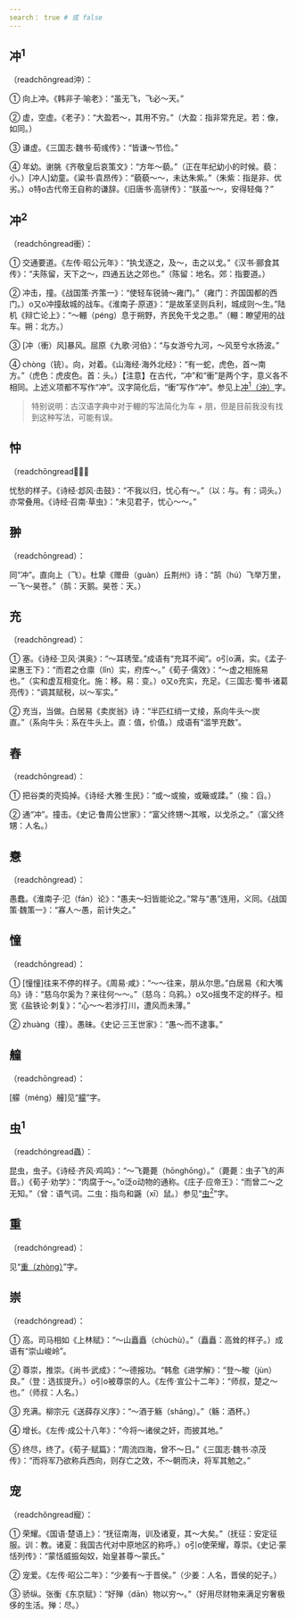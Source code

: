 ```yaml
---
search： true # 或 false
---
```


## 冲<sup>1</sup>

（readchōngread沖）：

➀ 向上冲。《韩非子·喻老》：“虽无飞，飞必～天。”

➁ 虚，空虚。《老子》：“大盈若～，其用不穷。”（大盈：指非常充足。若：像，如同。）

➂ 谦虚。《三国志·魏书·荀彧传》：“皆谦～节俭。”

➃ 年幼。谢脁《齐敬皇后哀策文》：“方年～藐。”（正在年纪幼小的时候。藐：小。）[冲人]幼童。《粱书·袁昂传》：“藐藐～～，未达朱紫。”（朱紫：指是非、优劣。）o特o古代帝王自称的谦辞。《旧唐书·高骈传》：“朕虽～～，安得轻侮？”

## 冲<sup>2</sup>

（readchōngread衝）：


➀ 交通要道。《左传·昭公元年》：“执戈逐之，及～，击之以戈。”《汉书·郦食其传》：“夫陈留，天下之～，四通五达之郊也。”（陈留：地名。郊：指要道。）

➁ 冲击，撞。《战国策·齐策一》：“使轻车锐骑～雍门。”（雍门：齐国国都的西门。）o又o冲撞敌城的战车。《淮南子·原道》：“是故革坚则兵利，城成则～生。”陆机《辩亡论上》：“～輣（péng）息于朔野，齐民免干戈之患。”（輣：瞭望用的战车。朔：北方。）

➂ [冲（衝）风]暴风。屈原《九歌·河伯》：“与女游兮九河，～风至兮水扬波。”

➃ chòng（铳）。向，对着。《山海经·海外北经》：“有一蛇，虎色，首～南方。”（虎色：虎皮色。首：头。）【注意】在古代，“冲”和“衝”是两个字，意义各不相同。上述义项都不写作“冲”。汉字简化后，“衝”写作“冲”。参见上[冲<sup>1</sup>（沖）](#冲1)字。

> 特别说明：古汉语字典中对于輣的写法简化为车 + 朋，但是目前我没有找到这种写法，可能有误。

## 忡

（readchōngread𢥞）：

忧愁的样子。《诗经·邶风·击鼓》：“不我以归，忧心有～。”（以：与。有：词头。）亦常叠用。《诗经·召南·草虫》：“未见君子，忧心～～。”

## 翀

（readchōngread）：

同“冲”。直向上（飞）。杜挚《赠毌（guàn）丘荆州》诗：“鹄（hú）飞举万里，一飞～昊苍。”（鹄：天鹅。昊苍：天。）

## 充

（readchōngread）：

➀ 塞。《诗经·卫风·淇奥》：“～耳琇莹。”成语有“充耳不闻”。o引o满，实。《孟子·梁惠王下》：“而君之仓廪（lǐn）实，府库～。”《荀子·儒效》：“～虚之相施易也。”（实和虚互相变化。施：移。易：变。）o又o充实，充足。《三国志·蜀书·诸葛亮传》：“调其赋税，以～军实。”

➁ 充当，当做。白居易《卖炭翁》诗：“半匹红绡一丈绫，系向牛头～炭直。”（系向牛头：系在牛头上。直：值，价值。）成语有“滥竽充数”。

## 舂

（readchōngread）：

➀ 把谷类的壳捣掉。《诗经·大雅·生民》：“或～或揄，或簸或蹂。”（揄：舀。）

➁ 通“冲”。撞击。《史记·鲁周公世家》：“富父终甥～其喉，以戈杀之。”（富父终甥：人名。）

## 憃

（readchōngread）：

愚蠢。《淮南子·氾（fán）论》：“愚夫～妇皆能论之。”常与“愚”连用，义同。《战国策·魏策一》：“寡人～愚，前计失之。”

## 憧

（readchōngread）：

➀ [憧憧]往来不停的样子。《周易·咸》：“～～往来，朋从尔思。”白居易《和大嘴乌》诗：“慈乌尔奚为？来往何～～。”（慈乌：乌鸦。）o又o摇曳不定的样子。桓宽《盐铁论·刺复》：“心～～若涉打川，遭风而未薄。”

➁ zhuàng（撞）。愚昧。《史记·三王世家》：“愚～而不逮事。”

## 艟

（readchōngread）：

[艨（méng）艟]见“[艨](../M/meng#艨)”字。

## 虫<sup>1</sup>

（readchóngread蟲）：

昆虫，虫子。《诗经·齐风·鸡鸣》：“～飞薨薨（hōnghōng）。”（薨薨：虫子飞的声音。）《荀子·劝学》：“肉腐于～。”o泛o动物的通称。《庄子·应帝王》：“而曾二～之无知。”（曾：语气词。二虫：指鸟和鼷（xī）鼠。）参见“[虫<sup>2</sup>](../H/hui#虫2)”字。

## 重

（readchóngread）：

见“[重（zhòng）](../Z/zhong#重)”字。

## 崇

（readchóngread）：

➀ 高。司马相如《上林赋》：“～山矗矗（chùchù）。”（矗矗：高耸的样子。）成语有“崇山峻岭”。

➁ 尊崇，推崇。《尚书·武成》：“～德报功。“韩愈《进学解》：“登～畯（jùn）良。”（登：选拔提升。）o引o被尊崇的人。《左传·宣公十二年》：“师叔，楚之～也。”（师叔：人名。）

➂ 充满。柳宗元《送薛存义序》：“～酒于觞（shāng）。”（觞：酒杯。）

➃ 增长。《左传·成公十八年》：“今将～诸侯之奸，而披其地。”

➄ 终尽，终了。《荀子·赋篇》：“周流四海，曾不～日。”《三国志·魏书·凉茂传》：“而将军乃欲称兵西向，则存亡之效，不～朝而决，将军其勉之。”

## 宠

（readchǒngread寵）：

➀ 荣耀。《国语·楚语上》：“抚征南海，训及诸夏，其～大矣。”（抚征：安定征服。训：教。诸夏：我国古代对中原地区的称呼。）o引o使荣耀，尊崇。《史记·蒙恬列传》：“蒙恬威振匈奴，始皇甚尊～蒙氏。”

➁ 宠爱。《左传·昭公二年》：“少姜有～于晋侯。”（少姜：人名，晋侯的妃子。）

➂ 骄纵。张衡《东京赋》：“好殚（dān）物以穷～。”（好用尽财物来满足穷奢极侈的生活。殚：尽。）
